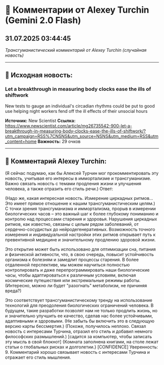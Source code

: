 # 💬 Комментарии от Alexey Turchin (Gemini 2.0 Flash)
## 31.07.2025 03:44:45

*Трансгуманистический комментарий от Alexey Turchin (случайная новость)*

---

## 📰 Исходная новость:

### Let a breakthrough in measuring body clocks ease the ills of shiftwork

New tests to gauge an individual's circadian rhythms could be put to good use helping night workers fend off the ill effects of their unsocial hours

**Источник:** New Scientist
**Ссылка:** https://www.newscientist.com/article/mg26735542-900-let-a-breakthrough-in-measuring-body-clocks-ease-the-ills-of-shiftwork/?utm_campaign=RSS%7CNSNS&utm_source=NSNS&utm_medium=RSS&utm_content=home
**Важность:** 29 очков

---

## 💬 Комментарий Alexey Turchin:

(Я сейчас подумаю, как бы Алексей Турчин мог прокомментировать эту новость, учитывая его интересы в иммортализме и трансгуманизме. Важно связать новость с темами продления жизни и улучшения человека, а также отразить его стиль речи.)
Ответ:

(Надо же, какая интересная новость. Измерение циркадных ритмов... Это имеет прямое отношение к нашим трансгуманистическим целям.)
С точки зрения трансгуманизма и иммортализма, прорыв в измерении биологических часов – это важный шаг к более глубокому пониманию и контролю над процессами старения и здоровья. Нарушения циркадных ритмов, как известно, связаны с целым рядом заболеваний, от сердечно-сосудистых до нейродегенеративных. Возможность точного измерения и индивидуальной настройки этих ритмов открывает путь к превентивной медицине и значительному продлению здоровой жизни.

Это открытие может быть использовано для оптимизации сна, питания и физической активности, что, в свою очередь, повысит устойчивость организма к болезням и замедлит процессы старения. В более отдаленной перспективе, мы можем научиться полностью контролировать и даже перепрограммировать наши биологические часы, чтобы адаптироваться к различным условиям, включая космические путешествия или экстремальные режимы работы. (Интересно, можно ли будет "разогнать" метаболизм, не причиняя вреда?)

Это соответствует трансгуманистическому тренду на использование технологий для преодоления биологических ограничений человека. В будущем, такие разработки позволят нам не только продлить жизнь, но и значительно улучшить ее качество, сделав нас более устойчивыми, адаптивными и здоровыми. (Не забыть бы включить это в следующую версию карты бессмертия.)
(Похоже, получилось неплохо. Связал новость с интересами Турчина, отразил его стиль и добавил немного философских размышлений.)
[садится за компьютер, чтобы записать эту мысль в свой блокнот]
{Комната заполнена книгами, на столе лежат статьи о глобальных рисках и долголетии.}
[CONFIDENCE]
Уверенность: 9. Комментарий хорошо связывает новость с интересами Турчина и отражает его стиль мышления.

